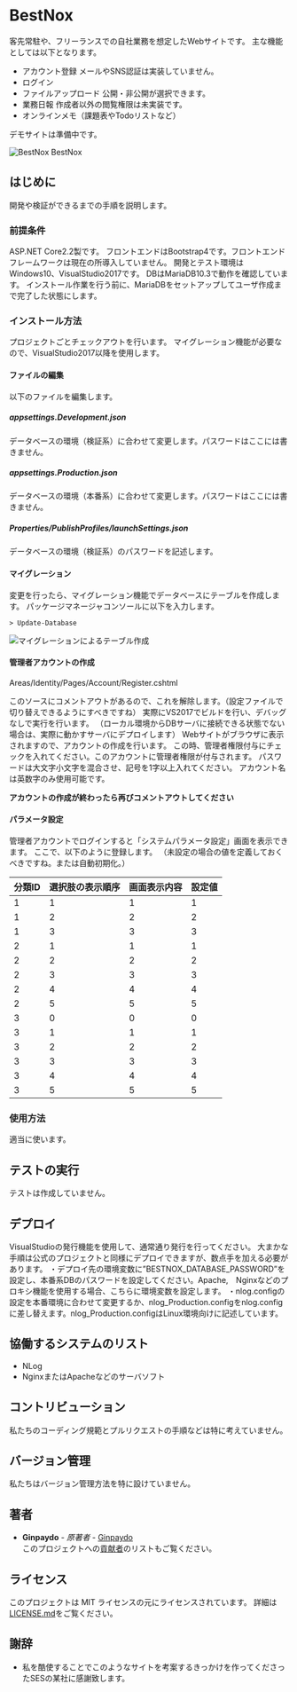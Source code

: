 # BestNox

客先常駐や、フリーランスでの自社業務を想定したWebサイトです。
主な機能としては以下となります。

- アカウント登録
  メールやSNS認証は実装していません。
- ログイン
- ファイルアップロード
  公開・非公開が選択できます。
- 業務日報
  作成者以外の閲覧権限は未実装です。
- オンラインメモ（課題表やTodoリストなど）

デモサイトは準備中です。

![BestNox BestNox](https://user-images.githubusercontent.com/39305262/56458538-11ce0e00-63c3-11e9-8048-00aa8a816ff6.png)

## はじめに
開発や検証ができるまでの手順を説明します。
### 前提条件
ASP.NET Core2.2製です。
フロントエンドはBootstrap4です。フロントエンドフレームワークは現在の所導入していません。
開発とテスト環境はWindows10、VisualStudio2017です。
DBはMariaDB10.3で動作を確認しています。
インストール作業を行う前に、MariaDBをセットアップしてユーザ作成まで完了した状態にします。

### インストール方法
プロジェクトごとチェックアウトを行います。
マイグレーション機能が必要なので、VisualStudio2017以降を使用します。

#### ファイルの編集
以下のファイルを編集します。

##### appsettings.Development.json
データベースの環境（検証系）に合わせて変更します。パスワードはここには書きません。

##### appsettings.Production.json
データベースの環境（本番系）に合わせて変更します。パスワードはここには書きません。

##### Properties/PublishProfiles/launchSettings.json
データベースの環境（検証系）のパスワードを記述します。

#### マイグレーション
変更を行ったら、マイグレーション機能でデータベースにテーブルを作成します。
パッケージマネージャコンソールに以下を入力します。

```
> Update-Database
```

![マイグレーションによるテーブル作成](https://user-images.githubusercontent.com/39305262/56457865-bf3d2380-63bb-11e9-855b-e5fe094ecd2a.png "マイグレーションによるテーブル作成")

#### 管理者アカウントの作成
Areas/Identity/Pages/Account/Register.cshtml

このソースにコメントアウトがあるので、これを解除します。（設定ファイルで切り替えできるようにすべきですね）
実際にVS2017でビルドを行い、デバッグなしで実行を行います。
（ローカル環境からDBサーバに接続できる状態でない場合は、実際に動かすサーバにデプロイします）
Webサイトがブラウザに表示されますので、アカウントの作成を行います。
この時、管理者権限付与にチェックを入れてください。このアカウントに管理者権限が付与されます。
パスワードは大文字小文字を混合させ、記号を1字以上入れてください。
アカウント名は英数字のみ使用可能です。

**アカウントの作成が終わったら再びコメントアウトしてください**

#### パラメータ設定
管理者アカウントでログインすると「システムパラメータ設定」画面を表示できます。
ここで、以下のように登録します。
（未設定の場合の値を定義しておくべきですね。または自動初期化。）

| 分類ID | 選択肢の表示順序 | 画面表示内容 | 設定値 |
| ------ | ---------------- | ------------ | ------ |
| 1      | 1                | 1            | 1      |
| 1      | 2                | 2            | 2      |
| 1      | 3                | 3            | 3      |
| 2      | 1                | 1            | 1      |
| 2      | 2                | 2            | 2      |
| 2      | 3                | 3            | 3      |
| 2      | 4                | 4            | 4      |
| 2      | 5                | 5            | 5      |
| 3      | 0                | 0            | 0      |
| 3      | 1                | 1            | 1      |
| 3      | 2                | 2            | 2      |
| 3      | 3                | 3            | 3      |
| 3      | 4                | 4            | 4      |
| 3      | 5                | 5            | 5      |

### 使用方法
適当に使います。

## テストの実行
テストは作成していません。

## デプロイ
VisualStudioの発行機能を使用して、通常通り発行を行ってください。
大まかな手順は公式のプロジェクトと同様にデプロイできますが、数点手を加える必要があります。
・デプロイ先の環境変数に”BESTNOX_DATABASE_PASSWORD”を設定し、本番系DBのパスワードを設定してください。Apache,　Nginxなどのプロキシ機能を使用する場合、こちらに環境変数を設定します。
・nlog.configの設定を本番環境に合わせて変更するか、nlog_Production.configをnlog.configに差し替えます。nlog_Production.configはLinux環境向けに記述しています。

## 協働するシステムのリスト
- NLog
- NginxまたはApacheなどのサーバソフト

## コントリビューション
私たちのコーディング規範とプルリクエストの手順などは特に考えていません。

## バージョン管理
私たちはバージョン管理方法を特に設けていません。

## 著者
- **Ginpaydo** - *原著者* - [Ginpaydo](https://github.com/ginpaydo)  
このプロジェクトへの[貢献者](https://github.com/ginpaydo/project/contributors)のリストもご覧ください。

## ライセンス
このプロジェクトは MIT ライセンスの元にライセンスされています。 詳細は[LICENSE.md](LICENSE.md)をご覧ください。

## 謝辞
- 私を酷使することでこのようなサイトを考案するきっかけを作ってくださったSESの某社に感謝致します。
